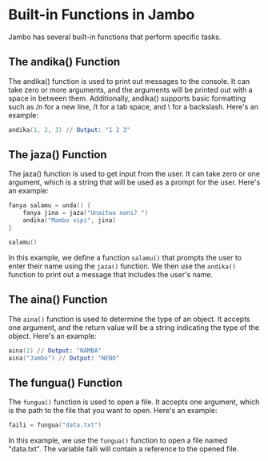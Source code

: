 # Built-in Functions in Jambo

Jambo has several built-in functions that perform specific tasks.

## The andika() Function

The andika() function is used to print out messages to the console. It can take zero or more arguments, and the arguments will be printed out with a space in between them. Additionally, andika() supports basic formatting such as /n for a new line, /t for a tab space, and \\ for a backslash. Here's an example:

```s
andika(1, 2, 3) // Output: "1 2 3"
```

## The jaza() Function

The jaza() function is used to get input from the user. It can take zero or one argument, which is a string that will be used as a prompt for the user. Here's an example:

```s
fanya salamu = unda() {
    fanya jina = jaza("Unaitwa nani? ")
    andika("Mambo vipi", jina)
}

salamu()
```

In this example, we define a function `salamu()` that prompts the user to enter their name using the `jaza()` function. We then use the `andika()` function to print out a message that includes the user's name.

## The aina() Function

The `aina()` function is used to determine the type of an object. It accepts one argument, and the return value will be a string indicating the type of the object. Here's an example:

```s
aina(2) // Output: "NAMBA"
aina("Jambo") // Output: "NENO"
```

## The fungua() Function

The `fungua()` function is used to open a file. It accepts one argument, which is the path to the file that you want to open. Here's an example:

```s
faili = fungua("data.txt")
```

In this example, we use the `fungua()` function to open a file named "data.txt". The variable faili will contain a reference to the opened file.